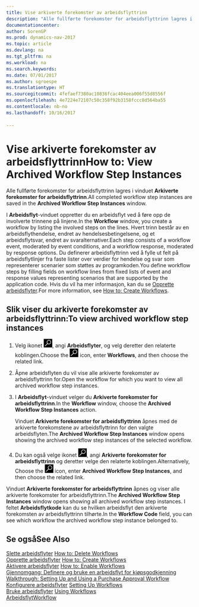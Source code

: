 ```yaml
---
title: Vise arkiverte forekomster av arbeidsflyttrinn
description: "Alle fullførte forekomster for arbeidsflyttrinn lagres i vinduet **Arkiverte forekomster for arbeidsflyttrinn**."
documentationcenter: 
author: SorenGP
ms.prod: dynamics-nav-2017
ms.topic: article
ms.devlang: na
ms.tgt_pltfrm: na
ms.workload: na
ms.search.keywords: 
ms.date: 07/01/2017
ms.author: sgroespe
ms.translationtype: HT
ms.sourcegitcommit: 4fefaef7380ac10836fcac404eea006f55d8556f
ms.openlocfilehash: 4e7224e72107c50c358f92b3158fccc8d564ba55
ms.contentlocale: nb-no
ms.lasthandoff: 10/16/2017

---
```

# <a name="how-to-view-archived-workflow-step-instances"></a><span data-ttu-id="7e2bf-103">Vise arkiverte forekomster av arbeidsflyttrinn</span><span class="sxs-lookup"><span data-stu-id="7e2bf-103">How to: View Archived Workflow Step Instances</span></span>
<span data-ttu-id="7e2bf-104">Alle fullførte forekomster for arbeidsflyttrinn lagres i vinduet **Arkiverte forekomster for arbeidsflyttrinn**.</span><span class="sxs-lookup"><span data-stu-id="7e2bf-104">All completed workflow step instances are saved in the **Archived Workflow Step Instances** window.</span></span>  

 <span data-ttu-id="7e2bf-105">I **Arbeidsflyt**-vinduet oppretter du en arbeidsflyt ved å føre opp de involverte trinnene på linjene.</span><span class="sxs-lookup"><span data-stu-id="7e2bf-105">In the **Workflow** window, you create a workflow by listing the involved steps on the lines.</span></span> <span data-ttu-id="7e2bf-106">Hvert trinn består av en arbeidsflythendelse, endret av hendelsesbetingelsene, og et arbeidsflytsvar, endret av svaralternativer.</span><span class="sxs-lookup"><span data-stu-id="7e2bf-106">Each step consists of a workflow event, moderated by event conditions, and a workflow response, moderated by response options.</span></span> <span data-ttu-id="7e2bf-107">Du definerer arbeidsflyttrinn ved å fylle ut felt på arbeidsflytlinjer fra faste lister over verdier for hendelse og svar som representerer scenarier som støttes av programkoden.</span><span class="sxs-lookup"><span data-stu-id="7e2bf-107">You define workflow steps by filling fields on workflow lines from fixed lists of event and response values representing scenarios that are supported by the application code.</span></span> <span data-ttu-id="7e2bf-108">Hvis du vil ha mer informasjon, kan du se [Opprette arbeidsflyter](across-how-to-create-workflows.md).</span><span class="sxs-lookup"><span data-stu-id="7e2bf-108">For more information, see [How to: Create Workflows](across-how-to-create-workflows.md).</span></span>  

## <a name="to-view-archived-workflow-step-instances"></a><span data-ttu-id="7e2bf-109">Slik viser du arkiverte forekomster av arbeidsflyttrinn:</span><span class="sxs-lookup"><span data-stu-id="7e2bf-109">To view archived workflow step instances</span></span>  
1.  <span data-ttu-id="7e2bf-110">Velg ikonet ![Søk etter side eller rapport](media/ui-search/search_small.png "Søk etter side eller rapport"), angi **Arbeidsflyter**, og velg deretter den relaterte koblingen.</span><span class="sxs-lookup"><span data-stu-id="7e2bf-110">Choose the ![Search for Page or Report](media/ui-search/search_small.png "Search for Page or Report icon") icon, enter **Workflows**, and then choose the related link.</span></span>  
2.  <span data-ttu-id="7e2bf-111">Åpne arbeidsflyten du vil vise alle arkiverte forekomster av arbeidsflyttrinn for.</span><span class="sxs-lookup"><span data-stu-id="7e2bf-111">Open the workflow for which you want to view all archived workflow step instances.</span></span>  
3.  <span data-ttu-id="7e2bf-112">I **Arbeidsflyt**-vinduet velger du **Arkiverte forekomster for arbeidsflyttrinn**.</span><span class="sxs-lookup"><span data-stu-id="7e2bf-112">In the **Workflow** window, choose the **Archived Workflow Step Instances** action.</span></span>  

    <span data-ttu-id="7e2bf-113">Vinduet **Arkiverte forekomster for arbeidsflyttrinn** åpnes med de arkiverte forekomstene av arbeidsflyttrinn for den valgte arbeidsflyten.</span><span class="sxs-lookup"><span data-stu-id="7e2bf-113">The **Archived Workflow Step Instances** window opens showing the archived workflow step instances of the selected workflow.</span></span>  
4.  <span data-ttu-id="7e2bf-114">Du kan også velge ikonet ![Søk etter side eller rapport](media/ui-search/search_small.png "Søk etter side eller rapport"), angi **Arkiverte forekomster for arbeidsflyttrinn** og deretter velge den relaterte koblingen.</span><span class="sxs-lookup"><span data-stu-id="7e2bf-114">Alternatively, Choose the ![Search for Page or Report](media/ui-search/search_small.png "Search for Page or Report icon") icon, enter **Archived Workflow Step Instances**, and then choose the related link.</span></span>  

<span data-ttu-id="7e2bf-115">Vinduet **Arkiverte forekomster for arbeidsflyttrinn** åpnes og viser alle arkiverte forekomster for arbeidsflyttrinn.</span><span class="sxs-lookup"><span data-stu-id="7e2bf-115">The **Archived Workflow Step Instances** window opens showing all archived workflow step instances.</span></span> <span data-ttu-id="7e2bf-116">I feltet **Arbeidsflytkode** kan du se hvilken arbeidsflyt den arkiverte forekomsten av arbeidsflyttrinn tilhørte.</span><span class="sxs-lookup"><span data-stu-id="7e2bf-116">In the **Workflow Code** field, you can see which workflow the archived workflow step instance belonged to.</span></span>  

## <a name="see-also"></a><span data-ttu-id="7e2bf-117">Se også</span><span class="sxs-lookup"><span data-stu-id="7e2bf-117">See Also</span></span>  
 <span data-ttu-id="7e2bf-118">[Slette arbeidsflyter](across-how-to-delete-workflows.md) </span><span class="sxs-lookup"><span data-stu-id="7e2bf-118">[How to: Delete Workflows](across-how-to-delete-workflows.md) </span></span>  
 <span data-ttu-id="7e2bf-119">[Opprette arbeidsflyter](across-how-to-create-workflows.md) </span><span class="sxs-lookup"><span data-stu-id="7e2bf-119">[How to: Create Workflows](across-how-to-create-workflows.md) </span></span>  
 <span data-ttu-id="7e2bf-120">[Aktivere arbeidsflyter](across-how-to-enable-workflows.md) </span><span class="sxs-lookup"><span data-stu-id="7e2bf-120">[How to: Enable Workflows](across-how-to-enable-workflows.md) </span></span>  
 <span data-ttu-id="7e2bf-121">[Gjennomgang: Definere og bruke en arbeidsflyt for kjøpsgodkjenning](walkthrough-setting-up-and-using-a-purchase-approval-workflow.md) </span><span class="sxs-lookup"><span data-stu-id="7e2bf-121">[Walkthrough: Setting Up and Using a Purchase Approval Workflow](walkthrough-setting-up-and-using-a-purchase-approval-workflow.md) </span></span>  
 <span data-ttu-id="7e2bf-122">[Konfigurere arbeidsflyter](across-set-up-workflows.md) </span><span class="sxs-lookup"><span data-stu-id="7e2bf-122">[Setting Up Workflows](across-set-up-workflows.md) </span></span>  
 <span data-ttu-id="7e2bf-123">[Bruke arbeidsflyter](across-use-workflows.md) </span><span class="sxs-lookup"><span data-stu-id="7e2bf-123">[Using Workflows](across-use-workflows.md) </span></span>  
 [<span data-ttu-id="7e2bf-124">Arbeidsflyt</span><span class="sxs-lookup"><span data-stu-id="7e2bf-124">Workflow</span></span>](across-workflow.md)

